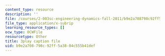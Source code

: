 ```yaml
---
content_type: resource
description: ''
file: /courses/2-003sc-engineering-dynamics-fall-2011/b9e2a708798c92ff5a3804c555b41def_p9DHjoLS3GA.srt
file_type: application/x-subrip
learning_resource_types: []
ocw_type: OCWFile
resourcetype: Other
title: 3play caption file
uid: b9e2a708-798c-92ff-5a38-04c555b41def
---
```

